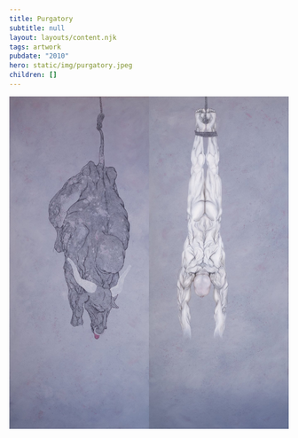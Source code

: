 ```yaml
---
title: Purgatory
subtitle: null
layout: layouts/content.njk
tags: artwork
pubdate: "2010"
hero: static/img/purgatory.jpeg
children: []
---
```

![Purgatory, 2010, oil and acrylic on canvas, 60 x 84 in.](/static/img/purgatory.jpeg)